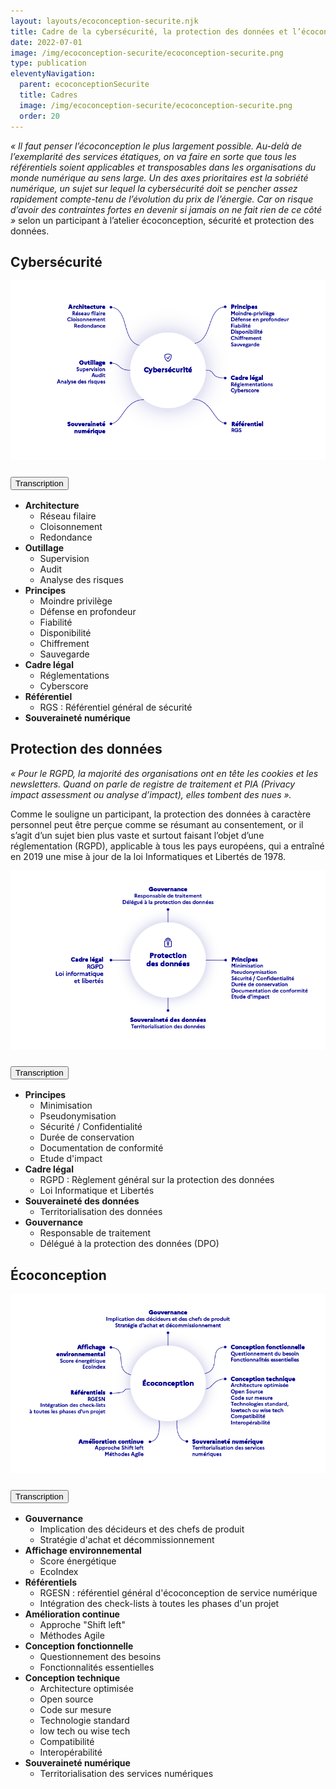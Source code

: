 ```yaml
---
layout: layouts/ecoconception-securite.njk
title: Cadre de la cybersécurité, la protection des données et l’écoconception
date: 2022-07-01
image: /img/ecoconception-securite/ecoconception-securite.png
type: publication
eleventyNavigation:
  parent: ecoconceptionSecurite
  title: Cadres
  image: /img/ecoconception-securite/ecoconception-securite.png
  order: 20
---
```


<div class="fr-highlight">

_« Il faut penser l’écoconception le plus largement possible. Au-delà de l’exemplarité des services étatiques, on va faire en sorte que tous les référentiels soient applicables et transposables dans les organisations du monde numérique au sens large. Un des axes prioritaires est la sobriété numérique, un sujet sur lequel la cybersécurité doit se pencher assez rapidement compte-tenu de l’évolution du prix de l’énergie. Car on risque d’avoir des contraintes fortes en devenir si jamais on ne fait rien de ce côté »_ selon un participant à l’atelier écoconception, sécurité et protection des données.

</div>

## Cybersécurité

![](/img/ecoconception-securite/mindmap-cybersecurite.png)

<section class="fr-accordion">
<h3 class="fr-accordion__title">
<button class="fr-accordion__btn" aria-expanded="false" aria-controls="figure-1-transcription">Transcription</button>
</h3>
<div class="fr-collapse" id="figure-1-transcription">

- **Architecture**
  - Réseau filaire
  - Cloisonnement
  - Redondance
- **Outillage**
  - Supervision
  - Audit
  - Analyse des risques
- **Principes**
  - Moindre privilège
  - Défense en profondeur
  - Fiabilité
  - Disponibilité
  - Chiffrement
  - Sauvegarde
- **Cadre légal**
  - Réglementations
  - Cyberscore
- **Référentiel**
  - RGS : Référentiel général de sécurité
- **Souveraineté numérique**

</div>
</section>

## Protection des données

<div class="fr-highlight">

_« Pour le RGPD, la majorité des organisations ont en tête les cookies et les newsletters. Quand on parle de registre de traitement et PIA (Privacy impact assessment ou analyse d’impact), elles tombent des nues »._

</div>

Comme le souligne un participant, la protection des données à caractère personnel peut être perçue comme se résumant au consentement, or il s’agit d’un sujet bien plus vaste et surtout faisant l’objet d’une réglementation (RGPD), applicable à tous les pays européens, qui a entraîné en 2019 une mise à jour de la loi Informatiques et Libertés de 1978.

![](/img/ecoconception-securite/mindmap-protection-des-donnees.png)

<section class="fr-accordion">
<h3 class="fr-accordion__title">
<button class="fr-accordion__btn" aria-expanded="false" aria-controls="figure-2-transcription">Transcription</button>
</h3>
<div class="fr-collapse" id="figure-2-transcription">

- **Principes**
  - Minimisation
  - Pseudonymisation
  - Sécurité / Confidentialité
  - Durée de conservation
  - Documentation de conformité
  - Etude d'impact
- **Cadre légal**
  - RGPD : Règlement général sur la protection des données
  - Loi Informatique et Libertés
- **Souveraineté des données**
  - Territorialisation des données
- **Gouvernance**
  - Responsable de traitement
  - Délégué à la protection des données (DPO) 

</div>
</section>

## Écoconception

![](/img/ecoconception-securite/mindmap-ecoconception.png)

<section class="fr-accordion">
<h3 class="fr-accordion__title">
<button class="fr-accordion__btn" aria-expanded="false" aria-controls="figure-3-transcription">Transcription</button>
</h3>
<div class="fr-collapse" id="figure-3-transcription">

- **Gouvernance**
  - Implication des décideurs et des chefs de produit
  - Stratégie d'achat et décommissionnement
- **Affichage environnemental**
  - Score énergétique
  - EcoIndex
- **Référentiels**
  - RGESN : référentiel général d'écoconception de service numérique
  - Intégration des check-lists à toutes les phases d'un projet
- **Amélioration continue**
  - Approche "Shift left"
  - Méthodes Agile
- **Conception fonctionnelle**
  - Questionnement des besoins
  - Fonctionnalités essentielles
- **Conception technique**
  - Architecture optimisée
  - Open source
  - Code sur mesure
  - Technologie standard
  - low tech ou wise tech
  - Compatibilité
  - Interopérabilité
- **Souveraineté numérique**
  - Territorialisation des services numériques

</div>
</section>
